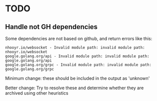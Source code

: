 # TODO

## Handle not GH dependencies

Some dependencies are not based on github, and return errors like this:
```
nhooyr.io/websocket - Invalid module path: invalid module path: nhooyr.io/websocket
google.golang.org/api - Invalid module path: invalid module path: google.golang.org/api
google.golang.org/grpc - Invalid module path: invalid module path: google.golang.org/grpc
```

Minimum change: these should be included in the output as 'unknown'

Better change: Try to resolve these and determine whether they are archived using other heuristics
